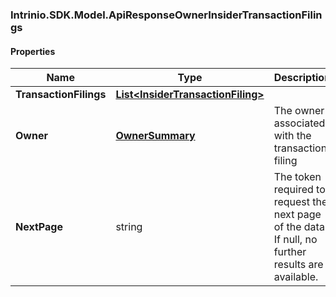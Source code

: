 [//]: # (CLASS:Intrinio.SDK.Model.ApiResponseOwnerInsiderTransactionFilings)

[//]: # (KIND:object)

### Intrinio.SDK.Model.ApiResponseOwnerInsiderTransactionFilings
#### Properties

[//]: # (START_DEFINITION)

Name | Type | Description
------------ | ------------- | -------------
**TransactionFilings** | [**List&lt;InsiderTransactionFiling&gt;**](InsiderTransactionFiling.md) |  &nbsp;
**Owner** | [**OwnerSummary**](OwnerSummary.md) | The owner associated with the transaction filing &nbsp;
**NextPage** | string | The token required to request the next page of the data. If null, no further results are available. &nbsp;

[//]: # (END_DEFINITION)


[//]: # (CONTAINED_CLASS:Intrinio.SDK.Model.InsiderTransactionFiling)


[//]: # (CONTAINED_CLASS:Intrinio.SDK.Model.OwnerSummary)


